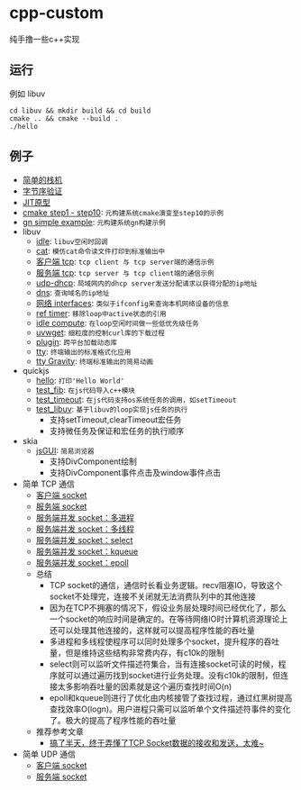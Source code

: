 # cpp-custom
纯手撸一些c++实现

## 运行
例如 libuv
```shell
cd libuv && mkdir build && cd build
cmake .. && cmake --build .
./hello
```

## 例子
- [简单的栈机](./virtual-stack-machine.cpp)
- [字节序验证](./endianness.cpp)
- [JIT原型](./jit-proto.cpp)
- [cmake step1 - step10](./cmake): `元构建系统cmake演变至step10的示例`
- [gn simple example](./gn_example): `元构建系统gn构建示例`
- libuv
    - [idle](./libuv/idle.cpp): `libuv空闲时回调`
    - [cat](./libuv/fscat.cpp): `模仿cat命令读文件打印到标准输出中`
    - [客户端 tcp](./libuv/tcp-echo-client.cpp): `tcp client 与 tcp server端的通信示例`
    - [服务端 tcp](./libuv/tcp-echo-server.cpp): `tcp server 与 tcp client端的通信示例`
    - [udp-dhcp](./libuv/udp-dhcp.cpp): `局域网内的dhcp server发送分配请求以获得分配的ip地址`
    - [dns](./libuv/dns.cpp): `查询域名的ip地址`
    - [网络 interfaces](./libuv/interfaces.cpp): `类似于ifconfig来查询本机网络设备的信息`
    - [ref timer](./libuv/ref-timer.cpp): `移除loop中active状态的引用`
    - [idle compute](./libuv/idle-compute.cpp): `在loop空闲时间做一些低优先级任务`
    - [uvwget](./libuv/uvwget.cpp): `细粒度的控制curl库的下载过程`
    - [plugin](./libuv/plugin.cpp): `跨平台加载动态库`
    - [tty](./libuv/tty.cpp): `终端输出的标准格式化应用`
    - [tty Gravity](./libuv/tty-gravity.cpp): `终端标准输出的简易动画`
- quickjs
    - [hello](./quickjs/hello.c): `打印'Hello World'`
    - [test_fib](./quickjs/test_fib.c): `在js代码导入c++模块`
    - [test_timeout](./quickjs/test_fib.c): `在js代码支持os系统任务的调用，如setTimeout`
    - [test_libuv](./quickjs/test_libuv.c): `基于libuv的loop实现js任务的执行`
        - 支持setTimeout,clearTimeout宏任务
        - 支持微任务及保证和宏任务的执行顺序
- skia
    - [jsGUI](./skia/jsGUI): `简易浏览器`
        - 支持DivComponent绘制
        - 支持DivComponent事件点击及window事件点击
- 简单 TCP 通信
    - [客户端 socket](./socket/tcp-socket-client.cpp)
    - [服务端 socket](./socket/tcp-socket-server.cpp)
    - [服务端并发 socket：多进程](./socket/tcp-socket-server-process.cpp)
    - [服务端并发 socket：多线程](./socket/tcp-socket-server-thread.cpp)
    - [服务端并发 socket：select](./socket/tcp-socket-server-select.cpp)
    - [服务端并发 socket：kqueue](./socket/tcp-socket-server-kqueue.cpp)
    - [服务端并发 socket：epoll](./socket/tcp-socket-server-epoll.cpp)
    - 总结
        - TCP socket的通信，通信时长看业务逻辑。recv阻塞IO，导致这个socket不处理完，连接不关闭就无法消费队列中的其他连接
        - 因为在TCP不拥塞的情况下，假设业务层处理时间已经优化了，那么一个socket的响应时间是确定的。在等待网络IO时计算机资源理论上还可以处理其他连接的，这样就可以提高程序性能的吞吐量
        - 多进程和多线程使程序可以同时处理多个socket，提升程序的吞吐量，但是维持这些结构非常费内存，有c10k的限制
        - select则可以监听文件描述符集合，当有连接socket可读的时候，程序就可以通过遍历找到socket进行业务处理。没有c10k的限制，但连接太多影响吞吐量的因素就是这个遍历查找时间O(n)
        - epoll和kqueue则进行了优化由内核接管了查找过程，通过红黑树提高查找效率O(logn)。用户进程只需可以监听单个文件描述符事件的变化了。极大的提高了程序性能的吞吐量
    - 推荐参考文章
        - [搞了半天，终于弄懂了TCP Socket数据的接收和发送，太难~](https://cloud.tencent.com/developer/article/1666211)
- 简单 UDP 通信
    - [客户端 socket](./socket/udp-socket-client.cpp)
    - [服务端 socket](./socket/udp-socket-server.cpp)